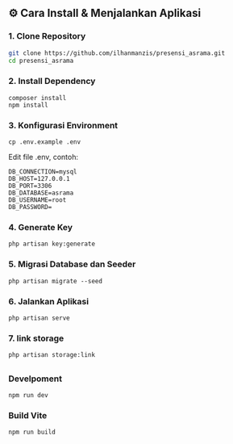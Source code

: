 ## ⚙️ Cara Install & Menjalankan Aplikasi

### 1. Clone Repository

```bash
git clone https://github.com/ilhanmanzis/presensi_asrama.git
cd presensi_asrama

```

### 2. Install Dependency

```
composer install
npm install
```

### 3. Konfigurasi Environment

```
cp .env.example .env
```

Edit file .env, contoh:

```
DB_CONNECTION=mysql
DB_HOST=127.0.0.1
DB_PORT=3306
DB_DATABASE=asrama
DB_USERNAME=root
DB_PASSWORD=
```

### 4. Generate Key

```
php artisan key:generate
```

### 5. Migrasi Database dan Seeder

```
php artisan migrate --seed
```

### 6. Jalankan Aplikasi

```
php artisan serve
```

### 7. link storage

```
php artisan storage:link
```

##

### Develpoment

```
npm run dev
```

### Build Vite

```
npm run build
```

